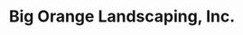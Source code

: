 ---
title: "Big Orange Landscaping, Inc."
url: /boynton-beach/big-orange-landscaping-inc/
shop: garden centre
---